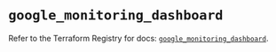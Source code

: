 # `google_monitoring_dashboard`

Refer to the Terraform Registry for docs: [`google_monitoring_dashboard`](https://registry.terraform.io/providers/hashicorp/google-beta/6.20.0/docs/resources/google_monitoring_dashboard).
